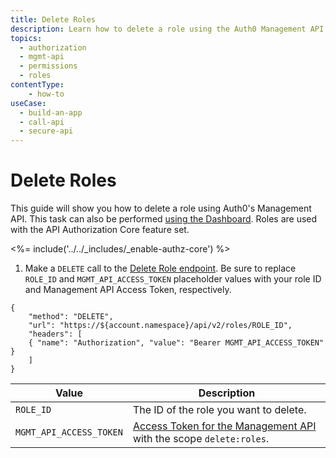 ```yaml
---
title: Delete Roles
description: Learn how to delete a role using the Auth0 Management API. For use with Auth0's API Authorization Core feature set.
topics:
  - authorization
  - mgmt-api
  - permissions
  - roles
contentType: 
    - how-to
useCase:
  - build-an-app
  - call-api
  - secure-api
---
```

# Delete Roles

This guide will show you how to delete a role using Auth0's Management API. This task can also be performed [using the Dashboard](/dashboard/guides/roles/delete-roles). Roles are used with the API Authorization Core feature set.

<%= include('../../_includes/_enable-authz-core') %>

1. Make a `DELETE` call to the [Delete Role endpoint](/api/management/v2#!/roles/delete_role). Be sure to replace `ROLE_ID` and `MGMT_API_ACCESS_TOKEN` placeholder values with your role ID and Management API Access Token, respectively.

```har
{
	"method": "DELETE",
	"url": "https://${account.namespace}/api/v2/roles/ROLE_ID",
	"headers": [
   	{ "name": "Authorization", "value": "Bearer MGMT_API_ACCESS_TOKEN" }
	]
}
```

| **Value** | **Description** |
| - | - |
| `ROLE_ID` | Τhe ID of the role you want to delete. |
| `MGMT_API_ACCESS_TOKEN`  | [Access Token for the Management API](/api/management/v2/tokens) with the scope `delete:roles`. |